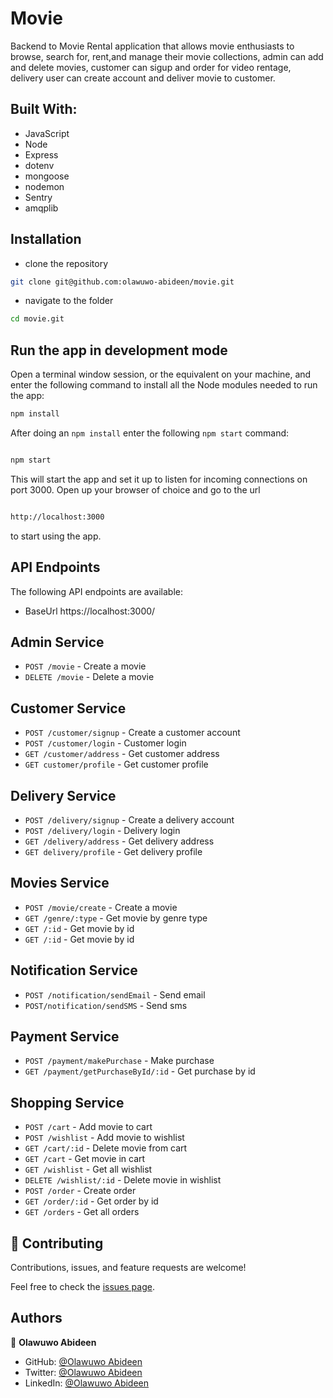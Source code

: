 # Movie

Backend to Movie Rental application that allows movie enthusiasts to browse, search for, rent,and manage their movie collections, admin can add and delete movies, customer can sigup and order for video rentage,  delivery user can create account and deliver movie to customer. 

## Built With:

- JavaScript
- Node
- Express
- dotenv
- mongoose
- nodemon
- Sentry
- amqplib

## Installation

- clone the repository

```sh
git clone git@github.com:olawuwo-abideen/movie.git
```

- navigate to the folder

```sh
cd movie.git
```

## Run the app in development mode

Open a terminal window session, or the equivalent on your machine, and enter the following command to install all the
Node modules needed to run the app:

```sh
npm install
```

After doing an `npm install` enter the following `npm start` command:

```sh

npm start

```

This will start the app and set it up to listen for incoming connections on port 3000. Open up your browser of choice
and go to the url

```sh

http://localhost:3000

```

to start using the app.

## API Endpoints

The following API endpoints are available:

- BaseUrl https://localhost:3000/

## Admin Service

- `POST /movie` - Create a movie
- `DELETE /movie` - Delete a movie


## Customer Service

- `POST /customer/signup` - Create a customer account
- `POST /customer/login` - Customer login
- `GET /customer/address` - Get customer address
- `GET customer/profile` - Get customer profile

## Delivery Service
- `POST /delivery/signup` - Create a delivery account
- `POST /delivery/login` - Delivery login
- `GET /delivery/address` - Get delivery address
- `GET delivery/profile` - Get delivery profile


## Movies Service

- `POST /movie/create` - Create a movie
- `GET /genre/:type` - Get movie by genre type
- `GET /:id` - Get movie by id
- `GET /:id` - Get movie by id


## Notification Service

- `POST /notification/sendEmail` - Send email
- `POST/notification/sendSMS` - Send sms




## Payment Service

- `POST /payment/makePurchase` - Make purchase
- `GET /payment/getPurchaseById/:id` - Get purchase by id

## Shopping Service

- `POST /cart` - Add movie to cart
- `POST /wishlist` - Add movie to wishlist
- `GET /cart/:id` - Delete movie from cart
- `GET /cart` - Get movie in cart
- `GET /wishlist` - Get all wishlist
- `DELETE /wishlist/:id` - Delete movie in wishlist
- `POST /order` - Create order
- `GET /order/:id` - Get order by id
- `GET /orders` - Get all orders

## 🤝 Contributing

Contributions, issues, and feature requests are welcome!

Feel free to check the [issues page](https://github.com/olawuwo-abideen/movie/issues).

## Authors

👤 **Olawuwo Abideen**

- GitHub: [@Olawuwo Abideen](https://github.com/olawuwo-abideen)
- Twitter: [@Olawuwo Abideen](https://twitter.com/olawuwo_abideen)
- LinkedIn: [@Olawuwo Abideen](https://www.linkedin.com/in/olawuwo-abideen/)
